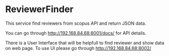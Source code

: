 # ReviewerFinder

This service find reviewers from scopus API and return JSON data.

You can go through http://192.168.84.68:8001/docs/ for API details.

There is a User Interface that will be helpfull to find reviewer and show data on web page. To use UI please go through http://192.168.84.68:8002/
